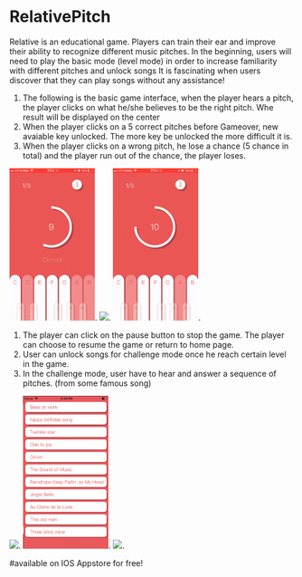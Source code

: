 # RelativePitch

Relative is an educational game. Players can train their ear and improve their ability to recognize different music pitches. In the beginning, users will need to play the basic mode (level mode) in order to increase familiarity with different pitches  and unlock songs It is fascinating when users discover that they can play songs without any assistance! 

1. The following is the basic game interface, when the player hears a pitch, the player clicks on what he/she believes to be the right pitch. Whe result will be displayed on the center 
2. When the player clicks on a 5 correct pitches before Gameover, new avaiable key unlocked. The more key be unlocked the more difficult it is.
3. When the player clicks on a wrong pitch, he lose a chance (5 chance in total) and the player run out of the chance, the player loses.

<img src="https://github.com/Koco2/RelativePitch/blob/master/rp2.gif" width="30%">.
<img src="https://github.com/Koco2/RelativePitch/blob/master/rp1.gif" width="30%">.
<img src="https://github.com/Koco2/RelativePitch/blob/master/rp3.gif" width="30%">.

1. The player can click on the pause button to stop the game. The player can choose to resume the game or return to home page.
2. User can unlock songs for challenge mode once he reach certain level in the game.
3. In the challenge mode, user have to hear and answer a sequence of pitches. (from some famous song)

<img src="https://github.com/Koco2/RelativePitch/blob/master/rp4.gif" width="30%">.
<img src="https://github.com/Koco2/RelativePitch/blob/master/songList.png" width="30%">.
<img src="https://github.com/Koco2/RelativePitch/blob/master/rps1.gif" width="30%">.


#available on IOS Appstore for free!
